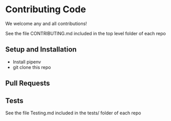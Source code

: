# Contributing Code

We welcome any and all contributions!

See the file CONTRIBUTING.md included in the top level folder of each repo

## Setup and Installation

 * Install pipenv
 * git clone this repo

## Pull Requests

## Tests

See the file Testing.md included in the tests/ folder of each repo


